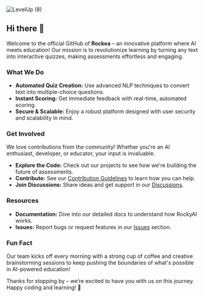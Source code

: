 
![LevelUp (8)](https://github.com/user-attachments/assets/caf12079-1b16-4e6f-b030-e41f1c1684d0)


## Hi there 👋

Welcome to the official GitHub of **Rockea** – an innovative platform where AI meets education! Our mission is to revolutionize learning by turning any text into interactive quizzes, making assessments effortless and engaging.

### What We Do
- **Automated Quiz Creation:** Use advanced NLP techniques to convert text into multiple-choice questions.
- **Instant Scoring:** Get immediate feedback with real-time, automated scoring.
- **Secure & Scalable:** Enjoy a robust platform designed with user security and scalability in mind.

### Get Involved
We love contributions from the community! Whether you're an AI enthusiast, developer, or educator, your input is invaluable.  
- **Explore the Code:** Check out our projects to see how we're building the future of assessments.
- **Contribute:** See our [Contribution Guidelines](CONTRIBUTING.md) to learn how you can help.
- **Join Discussions:** Share ideas and get support in our [Discussions](https://github.com/MyRockae/.github/discussions).

### Resources
- **Documentation:** Dive into our detailed docs to understand how RockyAI works.
- **Issues:** Report bugs or request features in our [Issues](https://github.com/MyRockae/.github/issues) section.

### Fun Fact
Our team kicks off every morning with a strong cup of coffee and creative brainstorming sessions to keep pushing the boundaries of what's possible in AI-powered education!

Thanks for stopping by – we’re excited to have you with us on this journey. Happy coding and learning! 🚀
